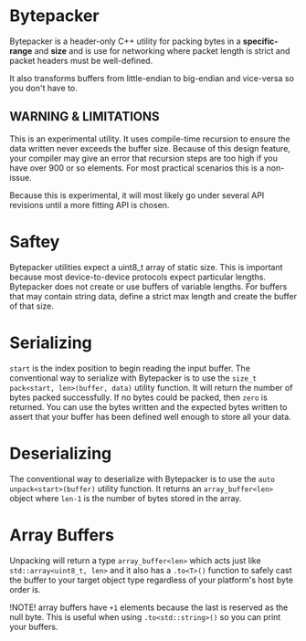 # Bytepacker
Bytepacker is a header-only C++ utility for packing bytes in a **specific-range** and **size** and is use for networking where packet length is strict and packet headers must be well-defined. 

It also transforms buffers from little-endian to big-endian and vice-versa so you don't
have to.

## WARNING & LIMITATIONS
This is an experimental utility. It uses compile-time recursion to ensure the data written
never exceeds the buffer size. Because of this design feature, your compiler may 
give an error that recursion steps are too high if you have over 900 or so elements.
For most practical scenarios this is a non-issue.

Because this is experimental, it will most likely go under several API revisions
until a more fitting API is chosen.

# Saftey
Bytepacker utilities expect a uint8_t array of static size. This is important because most device-to-device protocols expect particular lengths. Bytepacker does not create or use buffers of variable lengths. For buffers that may contain string data, define a strict max length and create the buffer of that size.

# Serializing
`start` is the index position to begin reading the input buffer.
The conventional way to serialize with Bytepacker is to use the `size_t pack<start, len>(buffer, data)` utility function. It will return the number of bytes packed successfully. If no bytes could be packed, then `zero` is returned. You can use the bytes written and the expected
bytes written to assert that your buffer has been defined well enough to store all your data.

# Deserializing
The conventional way to deserialize with Bytepacker is to use the `auto unpack<start>(buffer)` utility function.  It returns an `array_buffer<len>` object where `len-1` is the number of bytes stored in the array.

# Array Buffers
Unpacking will return a type `array_buffer<len>` which acts just like `std::array<uint8_t, len>` and it also has a `.to<T>()` function to safely cast the buffer to your target object type regardless of your platform's host byte order is.

!NOTE! array buffers have `+1` elements because the last is reserved as the null byte. This is useful when using `.to<std::string>()` so you can print your buffers.
